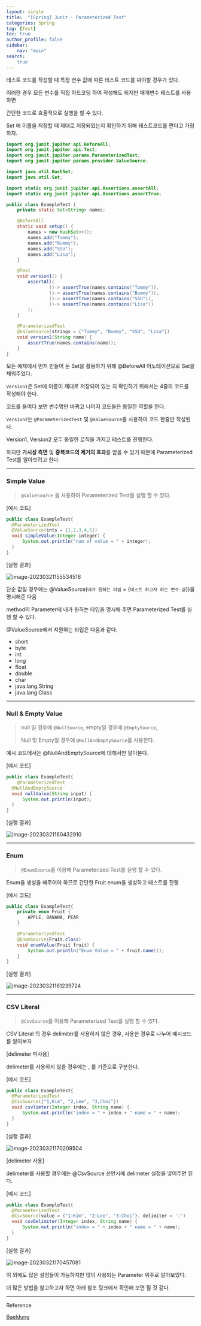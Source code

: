 ```yaml
---
layout: single
title:  "[Spring] Junit - Parameterized Test"
categories: Spring
tag: [Test]
toc: true   
author_profile: false
sidebar:
    nav: "main"
search:
    true
---
```


테스트 코드를 작성할 때 특정 변수 값에 따른 테스트 코드를 짜야할 경우가 있다. 

이러한 경우 모든 변수를 직접 하드코딩 하여 작성해도 되지만 매개변수 테스트를 사용하면

간단한 코드로 효율적으로 실행을 할 수 있다. 

Set 에 이름을 저장할 때 제대로 저장되었는지 확인하기 위해 테스트코드를 짠다고 가정하자.

```java
import org.junit.jupiter.api.BeforeAll;
import org.junit.jupiter.api.Test;
import org.junit.jupiter.params.ParameterizedTest;
import org.junit.jupiter.params.provider.ValueSource;

import java.util.HashSet;
import java.util.Set;

import static org.junit.jupiter.api.Assertions.assertAll;
import static org.junit.jupiter.api.Assertions.assertTrue;

public class ExampleTest {
    private static Set<String> names;

    @BeforeAll
    static void setup() {
        names = new HashSet<>();
        names.add("Tommy");
        names.add("Bummy");
        names.add("SSU");
        names.add("Lisa");
    }

    @Test
    void version1() {
        assertAll(
                ()-> assertTrue(names.contains("Tommy")),
                ()-> assertTrue(names.contains("Bummy")),
                ()-> assertTrue(names.contains("SSU")),
                ()-> assertTrue(names.contains("Lisa"))
        );
    }

    @ParameterizedTest
    @ValueSource(strings = {"Tommy", "Bummy", "SSU", "Lisa"})
    void version2(String name) {
        assertTrue(names.contains(name));
    }
}
```

모든 예제에서 먼저 만들어 둔 Set을 활용하기 위해 @BeforeAll 어노테이션으로 Set을 채워주었다. 

`Version1`은 Set에 이름이 제대로 저장되어 있는 지 확인하기 위해서는 4줄의 코드를 작성해야 한다. 

코드를 들여다 보면 변수명만 바뀌고 나머지 코드들은 동일한 역할을 한다. 

`Version2`는 `@ParameterizedTest` 및 `@ValueSource`를 사용하여 코드 한줄만 작성된다. 



Version1, Version2 모두 동일한 로직을 가지고 테스트를 진행한다. 

하지만 **가시성 측면** 및 **중복코드의 제거의 효과**를 얻을 수 있기 때문에 Parameterized Test를 알아보려고 한다. 



---

### Simple Value

> `@ValueSource` 을 사용하여 Parameterized Test를  실행 할 수 있다. 

[예시 코드]

```java
public class ExampleTest{
  @ParameterizedTest
  @ValueSource(ints = {1,2,3,4,5})
  void simpleValue(Integer integer) {
      System.out.println("num of value = " + integer);
  }
}
```

[실행 결과]

![image-20230321155534516]({{site.url}}/images/2023-03-20-ParameterizedTest/image-20230321155534516.png)

단순 값일 경우에는 @ValueSource(`내가 원하는 타입` = {`테스트 하고자 하는 변수 값`})을 명시해준 다음

method의 Parameter에 내가 원하는 타입을 명시해 주면 Parameterized Test를 실행 할 수 있다.

@ValueSource에서 지원하는 타입은 다음과 같다. 

* short
* byte
* int
* long
* float
* double
* char
* java.lang.String
* java.lang.Class



---

### Null & Empty Value

> null 일 경우에 `@NullSource`, empty일 경우에 `@EmptySource`, 
>
> Null 및 Empty일 경우에 `@NullAndEmptySource`를 사용한다.

예시 코드에서는 @NullAndEmptySource에 대해서만 알아본다.

[예시 코드]

```java
public class ExampleTest{
	@ParameterizedTest
  @NullAndEmptySource
  void nullValue(String input) {
      System.out.println(input);
  }
}
```

[실행 결과]

![image-20230321160432910]({{site.url}}/images/2023-03-20-ParameterizedTest/image-20230321160432910.png)



---

### Enum

> `@EnumSource`를 이용해 Parameterized Test를 실행 할 수 있다. 

Enum을 생성을 해주어야 하므로 간단한 Fruit enum을 생성하고 테스트를 진행

[예시 코드]

```java
public class ExampleTest{
	private enum Fruit {
        APPLE, BANANA, PEAR
    }

    @ParameterizedTest
    @EnumSource(Fruit.class)
    void enumValue(Fruit fruit) {
        System.out.println("Enum Value = " + fruit.name());
    }
}
```

[실행 결과]

![image-20230321161239724]({{site.url}}/images/2023-03-20-ParameterizedTest/image-20230321161239724.png)



___

### CSV Literal

> `@CsvSource`를 이용해 Parameterized Test를 실행 할 수 있다. 

CSV Literal 의 경우 delimiter를 사용하지 않은 경우, 사용한 경우로 나누어 예시코드를 알아보자

[delimeter 미사용]

delimeter를 사용하지 않을 경우에는 , 를 기준으로 구분한다.

[예시 코드]

```java
public class ExampleTest{
  @ParameterizedTest
  @CsvSource({"1,Kim", "2,Lee", "3,Choi"})
  void csvlimter(Integer index, String name) {
      System.out.println("index = " + index + " name = " + name);
  }
}
```

[실행 결과]

![image-20230321170209504]({{site.url}}/images/2023-03-20-ParameterizedTest/image-20230321170209504.png)



[delimeter 사용]

delimeter를 사용할 경우에는 @CsvSource 선언시에 delimeter 설정을 넣어주면 된다. 

[예시 코드]

```java
public class ExampleTest{
  @ParameterizedTest
  @CsvSource(value = {"1:Kim", "2:Lee", "3:Choi"}, delimiter = ':')
  void csvDelimiter(Integer index, String name) {
      System.out.println("index = " + index + " name = " + name);
  }
}
```

[실행 결과]

![image-20230321170457081]({{site.url}}/images/2023-03-20-ParameterizedTest/image-20230321170457081.png)



이 외에도 많은 설정들이 가능하지만 많이 사용되는 Parameter 위주로 알아보았다. 

더 많은 방법을 참고하고자 하면 아래 참조 링크에서 확인해 보면 될 것 같다.



---

Reference

[Baeldung](https://www.baeldung.com/parameterized-tests-junit-5)







